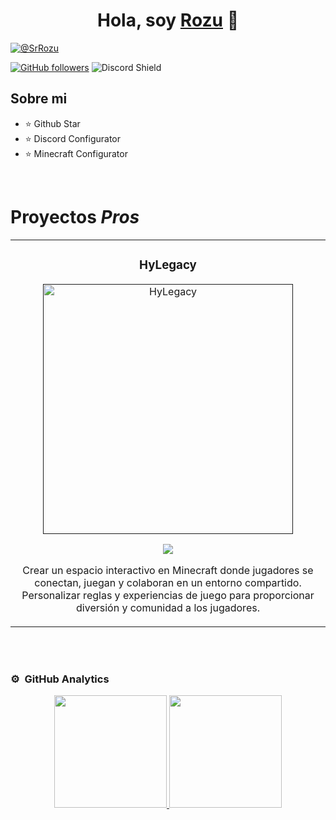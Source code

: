 <div align="center">
<h1 align="center">Hola, soy <a href="https://discord.gg/VqtP74juHG">Rozu</a> 👋</h1>
</div>
<a href="https://discord.gg/VqtP74juHG"><img src="https://i.imgur.com/4heFhRI.png" title="@SrRozu" /></a>

[![GitHub followers](https://img.shields.io/github/followers/SrRozu?style=social)](https://github.com/SrRozu)
![Discord Shield](https://discordapp.com/api/guilds/1033970090909110322/widget.png?style=shield)

## Sobre mi

- ⭐ Github Star 
- ⭐ Discord Configurator
- ⭐ Minecraft Configurator
<br>

# Proyectos *Pros*
<table>
<tr>
<td width="50%">
<h3 align="center">HyLegacy</h3>
<div align="center">
<a href=""https://discord.gg/TxjjkeSWmF" target="_blank"><img src="https://i.imgur.com/MnQsIyI.png" width="400" alt="HyLegacy"></a>
<p>
<a href="https://github.com/ArisGuimera/Android-Expert" target="_blank">
<img src="https://img.shields.io/badge/CÓDIGO-ff9?style=for-the-badge&logo=github&logoColor=black">
</a>
</a>
</p>
<p>Crear un espacio interactivo en Minecraft donde jugadores se conectan, juegan y colaboran en un entorno compartido. Personalizar reglas y experiencias de juego para proporcionar diversión y comunidad a los jugadores.</p>                                                           
</table>                                                                                 
</div>
<br>                                                                               
</div>
<br>

### ⚙️ &nbsp;GitHub Analytics

<p align="center">
<a href="https://github.com/SrRozu">
  <img height="180em" src="https://github-readme-stats-eight-theta.vercel.app/api?username=SrRozu&show_icons=true&theme=algolia&include_all_commits=true&count_private=true"/>
  <img height="180em" src="https://github-readme-stats-eight-theta.vercel.app/api/top-langs/?username=SrRozu&layout=compact&langs_count=8&theme=algolia"/>
</a>
</p>
